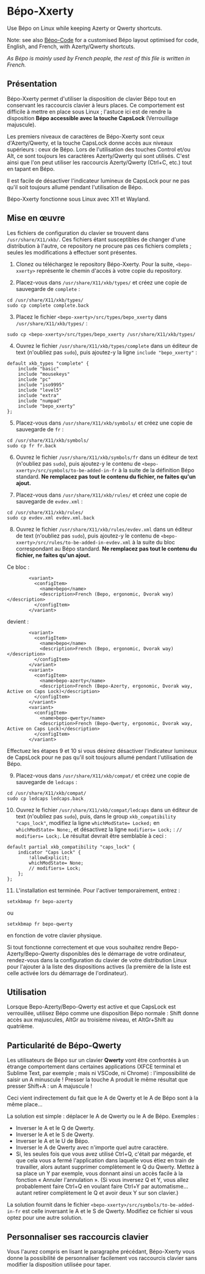 # Bépo-Xxerty

Use Bépo on Linux while keeping Azerty or Qwerty shortcuts.

Note: see also [Bépo-Code](https://github.com/Zwyx/bepo-code) for a customised Bépo layout optimised for code, English, and French, with Azerty/Qwerty shortcuts.

*As Bépo is mainly used by French people, the rest of this file is written in French.*

## Présentation

Bépo-Xxerty permet d'utiliser la disposition de clavier Bépo tout en conservant les raccourcis clavier à leurs places. Ce comportement est difficile à mettre en place sous Linux ; l'astuce ici est de rendre la disposition **Bépo accessible avec la touche CapsLock** (Verrouillage majuscule).

Les premiers niveaux de caractères de Bépo-Xxerty sont ceux d'Azerty/Qwerty, et la touche CapsLock donne accès aux niveaux supérieurs : ceux de Bépo. Lors de l'utilisation des touches Control et/ou Alt, ce sont toujours les caractères Azerty/Qwerty qui sont utilisés. C'est ainsi que l'on peut utiliser les raccourcis Azerty/Qwerty (Ctrl+C, etc.) tout en tapant en Bépo.

Il est facile de désactiver l'indicateur lumineux de CapsLock pour ne pas qu'il soit toujours allumé pendant l'utilisation de Bépo.

Bépo-Xxerty fonctionne sous Linux avec X11 et Wayland.

## Mise en œuvre

Les fichiers de configuration du clavier se trouvent dans `/usr/share/X11/xkb/`. Ces fichiers étant susceptibles de changer d'une distribution à l'autre, ce repository ne procure pas ces fichiers complets ; seules les modifications à effectuer sont présentes.

1. Clonez ou téléchargez le repository Bépo-Xxerty. Pour la suite, `<bepo-xxerty>` représente le chemin d'accès à votre copie du repository.

2. Placez-vous dans `/usr/share/X11/xkb/types/` et créez une copie de sauvegarde de `complete` :
```
cd /usr/share/X11/xkb/types/
sudo cp complete complete.back
```

3. Placez le fichier `<bepo-xxerty>/src/types/bepo_xxerty` dans `/usr/share/X11/xkb/types/` :
```
sudo cp <bepo-xxerty>/src/types/bepo_xxerty /usr/share/X11/xkb/types/
```

4. Ouvrez le fichier `/usr/share/X11/xkb/types/complete` dans un éditeur de text (n'oubliez pas `sudo`), puis ajoutez-y la ligne `include "bepo_xxerty"` :
```
default xkb_types "complete" {
    include "basic"
    include "mousekeys"
    include "pc"
    include "iso9995"
    include "level5"
    include "extra"
    include "numpad"
    include "bepo_xxerty"
};
```

5. Placez-vous dans `/usr/share/X11/xkb/symbols/` et créez une copie de sauvegarde de `fr` :
```
cd /usr/share/X11/xkb/symbols/
sudo cp fr fr.back
```

6. Ouvrez le fichier `/usr/share/X11/xkb/symbols/fr` dans un éditeur de text (n'oubliez pas `sudo`), puis ajoutez-y le contenu de `<bepo-xxerty>/src/symbols/to-be-added-in-fr` à la suite de la définition Bépo standard. **Ne remplacez pas tout le contenu du fichier, ne faites qu'un ajout.**

7. Placez-vous dans `/usr/share/X11/xkb/rules/` et créez une copie de sauvegarde de `evdev.xml` :
```
cd /usr/share/X11/xkb/rules/
sudo cp evdev.xml evdev.xml.back
```

8. Ouvrez le fichier `/usr/share/X11/xkb/rules/evdev.xml` dans un éditeur de text (n'oubliez pas `sudo`), puis ajoutez-y le contenu de `<bepo-xxerty>/src/rules/to-be-added-in-evdev.xml` à la suite du bloc correspondant au Bépo standard. **Ne remplacez pas tout le contenu du fichier, ne faites qu'un ajout.**

Ce bloc :
```
        <variant>
          <configItem>
            <name>bepo</name>
            <description>French (Bepo, ergonomic, Dvorak way)</description>
          </configItem>
        </variant>
```
devient :
```
        <variant>
          <configItem>
            <name>bepo</name>
            <description>French (Bepo, ergonomic, Dvorak way)</description>
          </configItem>
        </variant>
        <variant>
          <configItem>
            <name>bepo-azerty</name>
            <description>French (Bepo-Azerty, ergonomic, Dvorak way, Active on Caps Lock)</description>
          </configItem>
        </variant>
        <variant>
          <configItem>
            <name>bepo-qwerty</name>
            <description>French (Bepo-Qwerty, ergonomic, Dvorak way, Active on Caps Lock)</description>
          </configItem>
        </variant>
```

Effectuez les étapes 9 et 10 si vous désirez désactiver l'indicateur lumineux de CapsLock pour ne pas qu'il soit toujours allumé pendant l'utilisation de Bépo.

9. Placez-vous dans `/usr/share/X11/xkb/compat/` et créez une copie de sauvegarde de `ledcaps` :
```
cd /usr/share/X11/xkb/compat/
sudo cp ledcaps ledcaps.back
```

10. Ouvrez le fichier `/usr/share/X11/xkb/compat/ledcaps` dans un éditeur de text (n'oubliez pas `sudo`), puis, dans le group `xkb_compatibility "caps_lock"`, modifiez la ligne `whichModState= Locked;` en `whichModState= None;`, et désactivez la ligne `modifiers= Lock;` : `// modifiers= Lock;`. Le résultat devrait être semblable à ceci :
```
default partial xkb_compatibility "caps_lock" {
    indicator "Caps Lock" {
        !allowExplicit;
        whichModState= None;
        // modifiers= Lock;
    };
};
```

11. L'installation est terminée. Pour l'activer temporairement, entrez :
```
setxkbmap fr bepo-azerty
```
ou
```
setxkbmap fr bepo-qwerty
```
en fonction de votre clavier physique.

Si tout fonctionne correctement et que vous souhaitez rendre Bepo-Azerty/Bepo-Qwerty disponibles dès le démarrage de votre ordinateur, rendez-vous dans la configuration du clavier de votre distribution Linux pour l'ajouter à la liste des dispositions actives (la première de la liste est celle activée lors du démarrage de l'ordinateur).

## Utilisation

Lorsque Bepo-Azerty/Bepo-Qwerty est active et que CapsLock est verrouillée, utilisez Bépo comme une disposition Bépo normale : Shift donne accès aux majuscules, AltGr au troisième niveau, et AltGr+Shift au quatrième.

## Particularité de Bépo-Qwerty

Les utilisateurs de Bépo sur un clavier **Qwerty** vont être confrontés à un étrange comportement dans certaines applications (XFCE terminal et Sublime Text, par exemple ; mais ni VSCode, ni Chrome) : l'impossibilité de saisir un A minuscule ! Presser la touche A produit le même résultat que presser Shift+A : un A majuscule !

Ceci vient indirectement du fait que le A de Qwerty et le A de Bépo sont à la même place...

La solution est simple : déplacer le A de Qwerty ou le A de Bépo. Exemples :
- Inverser le A et le Q de Qwerty.
- Inverser le A et le S de Qwerty.
- Inverser le A et le U de Bépo.
- Inverser le A de Qwerty avec n'importe quel autre caractère.
- Si, les seules fois que vous avez utilisé Ctrl+Q, c'était par mégarde, et que cela vous a fermé l'application dans laquelle vous étiez en train de travailler, alors autant supprimer complètement le Q du Qwerty. Mettez à sa place un Y par exemple, vous donnant ainsi un accès facile à la fonction « Annuler l'annulation ». (Si vous inversez Q et Y, vous allez probablement faire Ctrl+Q en voulant faire Ctrl+Y par automatisme... autant retirer complètement le Q et avoir deux Y sur son clavier.)

La solution fournit dans le fichier `<bepo-xxerty>/src/symbols/to-be-added-in-fr` est celle inversant le A et le S de Qwerty. Modifiez ce fichier si vous optez pour une autre solution.

## Personnaliser ses raccourcis clavier

Vous l'aurez compris en lisant le paragraphe précédant, Bépo-Xxerty vous donne la possibilité de personnaliser facilement vos raccourcis clavier sans modifier la disposition utilisée pour taper.
